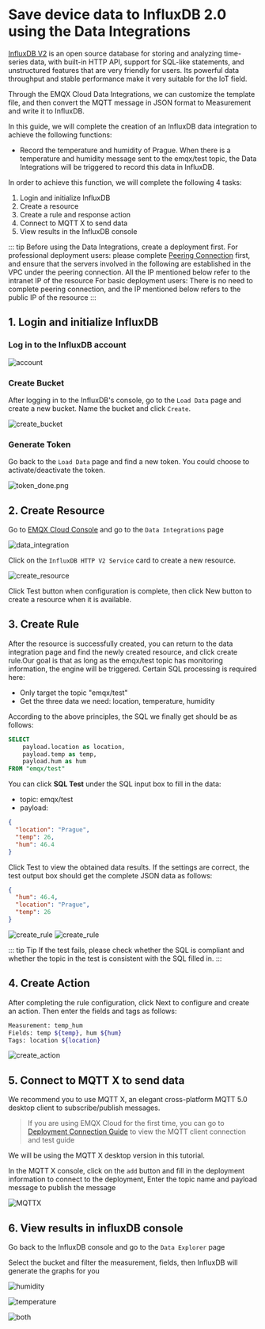 # Save device data to InfluxDB 2.0 using the Data Integrations

[InfluxDB V2](https://www.influxdata.com/) is an open source database for storing and analyzing time-series data, with built-in HTTP API, support for SQL-like statements, and unstructured features that are very friendly for users. Its powerful data throughput and stable performance make it very suitable for the IoT field.

Through the EMQX Cloud Data Integrations, we can customize the template file, and then convert the MQTT message in JSON format to Measurement and write it to InfluxDB.

In this guide, we will complete the creation of an InfluxDB data integration to achieve the following functions:

* Record the temperature and humidity of Prague. When there is a temperature and humidity message sent to the emqx/test topic, the Data Integrations will be triggered to record this data in InfluxDB.

In order to achieve this function, we will complete the following 4 tasks:

1. Login and initialize InfluxDB
2. Create a resource
3. Create a rule and response action
4. Connect to MQTT X to send data
5. View results in the InfluxDB console

::: tip
Before using the Data Integrations, create a deployment first.
For professional deployment users: please complete [Peering Connection](../deployments/vpc_peering.md) first, and ensure that the servers involved in the following are established in the VPC under the peering connection. All the IP mentioned below refer to the intranet IP of the resource
For basic deployment users: There is no need to complete peering connection, and the IP mentioned below refers to the public IP of the resource
:::


  <LazyIframeVideo vendor="youtube" src="https://www.youtube.com/embed/1S09epPWLpc/?autoplay=1&null" />


## 1. Login and initialize InfluxDB

### Log in to the InfluxDB account

![account](./_assets/influxdbv2_account.png)

### Create Bucket

After logging in to the InfluxDB's console, go to the `Load Data` page and create a new bucket. Name the bucket and click `Create`.

![create_bucket](./_assets/influxdbv2_bucket.png)

### Generate Token

Go back to the `Load Data` page and find a new token. You could choose to activate/deactivate the token.

![token_done.png](./_assets/influxdbv2_token.png)

## 2. Create Resource

Go to [EMQX Cloud Console](https://cloud-intl.emqx.com/console/) and go to the `Data Integrations` page

![data_integration](./_assets/data_integration_influxdbv2.png)

Click on the `InfluxDB HTTP V2 Service` card to create a new resource.

![create_resource](./_assets/influxdbv2_resource.png)

Click Test button when configuration is complete, then click New button to create a resource when it is available.

## 3. Create Rule

After the resource is successfully created, you can return to the data integration page and find the newly created resource, and click create rule.Our goal is that as long as the emqx/test topic has monitoring information, the engine will be triggered. Certain SQL processing is required here:

* Only target the topic "emqx/test"
* Get the three data we need: location, temperature, humidity

According to the above principles, the SQL we finally get should be as follows:

```sql
SELECT
    payload.location as location, 
    payload.temp as temp, 
    payload.hum as hum
FROM "emqx/test"
```

You can click **SQL Test** under the SQL input box to fill in the data:

* topic: emqx/test
* payload:

```json
{
  "location": "Prague",
  "temp": 26,
  "hum": 46.4
}
```

Click Test to view the obtained data results. If the settings are correct, the test output box should get the complete JSON data as follows:

```json
{
  "hum": 46.4,
  "location": "Prague", 
  "temp": 26
}
```

![create_rule](./_assets/influxdbv2_rule_1.png)
![create_rule](./_assets/influxdbv2_rule_2.png)

::: tip Tip
If the test fails, please check whether the SQL is compliant and whether the topic in the test is consistent with the SQL filled in.
:::

## 4. Create Action

After completing the rule configuration, click Next to configure and create an action. Then enter the fields and tags as follows:

```bash
Measurement: temp_hum
Fields: temp ${temp}, hum ${hum}
Tags: location ${location}
```

![create_action](./_assets/influxdbv2_action.png)

## 5. Connect to MQTT X to send data

We recommend you to use MQTT X, an elegant cross-platform MQTT 5.0 desktop client to subscribe/publish messages.

>If you are using EMQX Cloud for the first time, you can go to [Deployment Connection Guide](../connect_to_deployments/overview.md) to view the MQTT client connection and test guide

We will be using the MQTT X desktop version in this tutorial.

In the MQTT X console, click on the `add` button and fill in the deployment information to connect to the deployment, Enter the topic name and payload message to publish the message

![MQTTX](./_assets/influxdbv2_mqttx.png)

## 6. View results in influxDB console

Go back to the InfluxDB console and go to the `Data Explorer` page

Select the bucket and filter the measurement, fields, then InfluxDB will generate the graphs for you

![humidity](./_assets/influxdbv2_hum.png)

![temperature](./_assets/influxdbv2_temp.png)

![both](./_assets/influxdbv2_graph.png)
